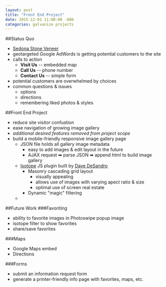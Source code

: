```yaml
---
layout: post
title: "Front End Project"
date: 2015-12-01 11:00:00 -800
categories: galvanize projects
---
```


##Status Quo
* [Sedona Stone Veneer](http://www.sedonaSV.com)
* geotargeted Google AdWords is getting potential customers to the site
* calls to action
	* **Visit Us** -- embedded map
	* **Call Us** -- phone number
	* **Contact Us** -- simple form
* potential customers are overwhelmed by choices
* common questions & issues
	* options
	* directions
	* remembering liked photos & styles


##Front End Project
* reduce site visitor confustion
* ease navigation of growing image gallery
* *additional desired features removed from project scope*
* build a mobile-friendly responsive image gallery page
	* JSON file holds all gallery image metadata
		* easy to add images & edit layout in the future
		* AJAX request ➡ parse JSON ➡ append html to build image gallery
	* [Isotope](http://isotope.metafizzy.co/) JS plugin built by [Dave DeSandro](http://desandro.com/)
		* Masonry cascading grid layout
			* visually appealing
			* allows use of images with varying apect ratio & size
			* optimal use of screen real estate
		* Dynamic "magic" filtering
	* 


##Future Work
###Favoriting 
* ability to favorite images in Photoswipe popup image
* isotope filter to show favorites
* share/save favorites

###Maps
* Google Maps embed
* Directions

###Forms
* submit an information request form 
* generate a printer-friendly info page with favorites, maps, etc.
